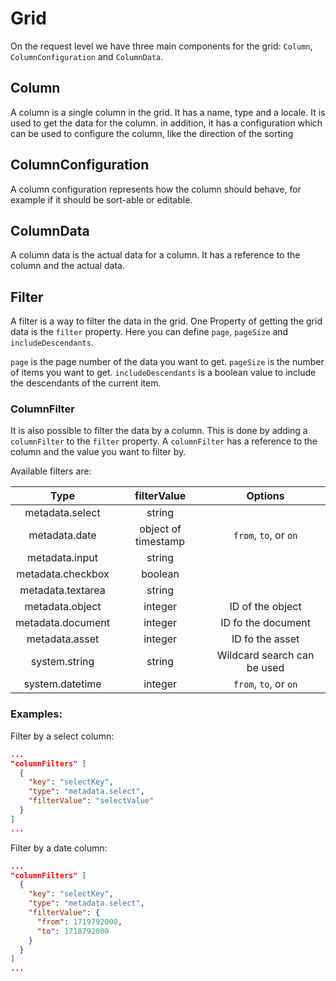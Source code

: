 # Grid

On the request level we have three main components for the grid: `Column`, `ColumnConfiguration` and `ColumnData`.

## Column
A column is a single column in the grid. It has a name, type and a locale. It is used to get the data for the column.
in addition, it has a configuration which can be used to configure the column, like the direction of the sorting

## ColumnConfiguration
A column configuration represents how the column should behave, for example if it should be sort-able or editable. 

## ColumnData
A column data is the actual data for a column. It has a reference to the column and the actual data.


## Filter
A filter is a way to filter the data in the grid. One Property of getting the grid data is the `filter` property.
Here you can define `page`, `pageSize` and `includeDescendants`.

`page` is the page number of the data you want to get. 
`pageSize` is the number of items you want to get.
`includeDescendants` is a boolean value to include the descendants of the current item.

### ColumnFilter
It is also possible to filter the data by a column. This is done by adding a `columnFilter` to the `filter` property.
A `columnFilter` has a reference to the column and the value you want to filter by.

Available filters are:

|       Type        |     filterValue     |           Options           |
|:-----------------:|:-------------------:|:---------------------------:|
|  metadata.select  |       string        |                             |
|   metadata.date   | object of timestamp |    `from`, `to`, or `on`    |
|  metadata.input   |       string        |                             |
| metadata.checkbox |       boolean       |                             |
| metadata.textarea |       string        |                             |
|  metadata.object  |       integer       |      ID of the object       |
| metadata.document |       integer       |     ID fo the document      |
|  metadata.asset   |       integer       |       ID fo the asset       |
|   system.string   |       string        | Wildcard search can be used |
|  system.datetime  |       integer       |    `from`, `to`, or `on`    |



### Examples:

Filter by a select column:
```json
...
"columnFilters" [
  {
    "key": "selectKey",
    "type": "metadata.select",
    "filterValue": "selectValue"
  }
]
...
```

Filter by a date column:
```json
...
"columnFilters" [
  {
    "key": "selectKey",
    "type": "metadata.select",
    "filterValue": {
      "from": 1719792000,
      "to": 1718792000
    }
  }
]
...
```
